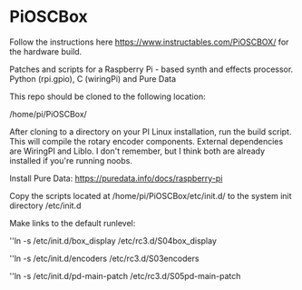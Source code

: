 # PiOSCBox

Follow the instructions here https://www.instructables.com/PiOSCBOX/ for the hardware build.

Patches and scripts for a Raspberry Pi - based synth and effects processor.  
Python (rpi.gpio), C (wiringPi) and Pure Data

This repo should be cloned to the following location:

/home/pi/PiOSCBox/

After cloning to a directory on your PI Linux installation, run the build script. This will compile the rotary encoder components. External dependencies are WiringPI and Liblo. I don't remember, but I think both are already installed if you're running noobs.

Install Pure Data: https://puredata.info/docs/raspberry-pi

Copy the scripts located at /home/pi/PiOSCBox/etc/init.d/ to the system init directory /etc/init.d

Make links to the default runlevel:

''ln -s /etc/init.d/box_display /etc/rc3.d/S04box_display

''ln -s /etc/init.d/encoders /etc/rc3.d/S03encoders

''ln -s /etc/init.d/pd-main-patch /etc/rc3.d/S05pd-main-patch


